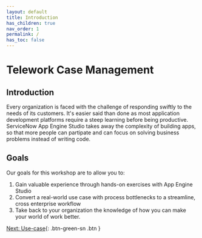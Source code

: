 ```yaml
---
layout: default
title: Introduction
has_children: true
nav_order: 1
permalink: /
has_toc: false
---
```


# Telework Case Management

## Introduction

Every organization is faced with the challenge of responding swiftly to the needs of its customers. It's easier said than done as most application development platforms require a steep learning before being productive. ServiceNow App Engine Studio takes away the complexity of building apps, so that more people can partipate and can focus on solving business problems instead of writing code.

## Goals

Our goals for this workshop are to allow you to:

1. Gain valuable experience through hands-on exercises with App Engine Studio
2. Convert a real-world use case with process bottlenecks to a streamline, cross enterprise workflow
3. Take back to your organization the knowledge of how you can make your world of work better.

[Next: Use-case](/docs/Part_0/Part_0.1_Use-case.md){: .btn-green-sn .btn }

<script>
    const navList = document.querySelector('.nav-list');
    let listItemToggleDarkMode = document.createElement("li");
    listItemToggleDarkMode.className = "nav-list-item";
    let anchorToggleDarkMode = document.createElement("a");
    anchorToggleDarkMode.className = "nav-list-link";
    anchorToggleDarkMode.href = '#';
    anchorToggleDarkMode.innerText = 'Light/Dark Mode';
    listItemToggleDarkMode.appendChild( anchorToggleDarkMode);
    navList.appendChild(listItemToggleDarkMode);

    jtd.addEvent(listItemToggleDarkMode, 'click', function(){
      if (jtd.getTheme() === 'dark') {
        jtd.setTheme('light');
       listItemToggleDarkMode.textContent = '🌙 Dark mode';
      } else {
        jtd.setTheme('dark');
        listItemToggleDarkMode.textContent = '☀️ Light mode';
      }
    });
</script>